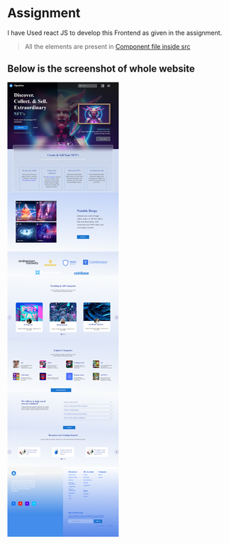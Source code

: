 # Assignment

I have Used react JS to develop this Frontend as given in the assignment.
> All the elements are present in [Component file inside src](https://github.com/Atul240202/Assignment/tree/main/src/Components)

## Below is the screenshot of whole website
![This is an image](https://github.com/Atul240202/Assignment/blob/main/screencapture-totality-corp-assignment-netlify-app-2022-05-15-17_06_59.png)

